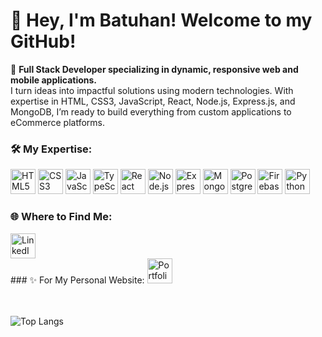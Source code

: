 # 👋 Hey, I'm Batuhan! Welcome to my GitHub!
🚀 **Full Stack Developer specializing in dynamic, responsive web and mobile applications.** <br />
I turn ideas into impactful solutions using modern technologies. With expertise in HTML, CSS3, JavaScript, React, Node.js, Express.js, and MongoDB,
I’m ready to build everything from custom applications to eCommerce platforms.<br>

### 🛠️ My Expertise:<br />
<p align="left">
  <img src="https://cdn.jsdelivr.net/gh/devicons/devicon/icons/html5/html5-original.svg" width="40" height="40" alt="HTML5"/>
  <img src="https://cdn.jsdelivr.net/gh/devicons/devicon/icons/css3/css3-original.svg" width="40" height="40" alt="CSS3"/>
  <img src="https://cdn.jsdelivr.net/gh/devicons/devicon/icons/javascript/javascript-original.svg" width="40" height="40" alt="JavaScript"/>
  <img src="https://cdn.jsdelivr.net/gh/devicons/devicon/icons/typescript/typescript-original.svg" width="40" height="40" alt="TypeScript"/>
  <img src="https://cdn.jsdelivr.net/gh/devicons/devicon/icons/react/react-original.svg" width="40" height="40" alt="React"/>
  <img src="https://cdn.jsdelivr.net/gh/devicons/devicon/icons/nodejs/nodejs-original.svg" width="40" height="40" alt="Node.js"/>
  <img src="https://cdn.jsdelivr.net/gh/devicons/devicon/icons/express/express-original.svg" width="40" height="40" alt="Express"/>
  <img src="https://cdn.jsdelivr.net/gh/devicons/devicon/icons/mongodb/mongodb-original.svg" width="40" height="40" alt="MongoDB"/>
  <img src="https://cdn.jsdelivr.net/gh/devicons/devicon/icons/postgresql/postgresql-original.svg" width="40" height="40" alt="PostgreSQL"/>
  <img src="https://cdn.jsdelivr.net/gh/devicons/devicon/icons/firebase/firebase-plain.svg" width="40" height="40" alt="Firebase"/>
  <img src="https://cdn.jsdelivr.net/gh/devicons/devicon/icons/python/python-original.svg" width="40" height="40" alt="Python"/>
</p>


### 🌐 Where to Find Me:
<div align= "left">
  <div> 
  <a href="https://linkedin.com/in/fazli-batuhan-karatas" target="_blank">
    <img src="https://cdn.jsdelivr.net/gh/devicons/devicon/icons/linkedin/linkedin-original.svg" width="40" height="40" alt="LinkedIn" />
  </a>
  </div>


  <div> 
    ### ✨ For My Personal Website:
   <a href="https://batuhankaratas.dev" target="_blank">
    <img src="https://img.shields.io/badge/Click Here-FFFFFF?style=round-square&logo=internet-explorer&logoColor=white" height="40" alt="Portfolio Website" />
  </a>
  </div>
 
</div>
<br />
<br />

![Top Langs](https://github-readme-stats.vercel.app/api/top-langs/?username=batuhan-karatas&layout=compact&theme=default)
